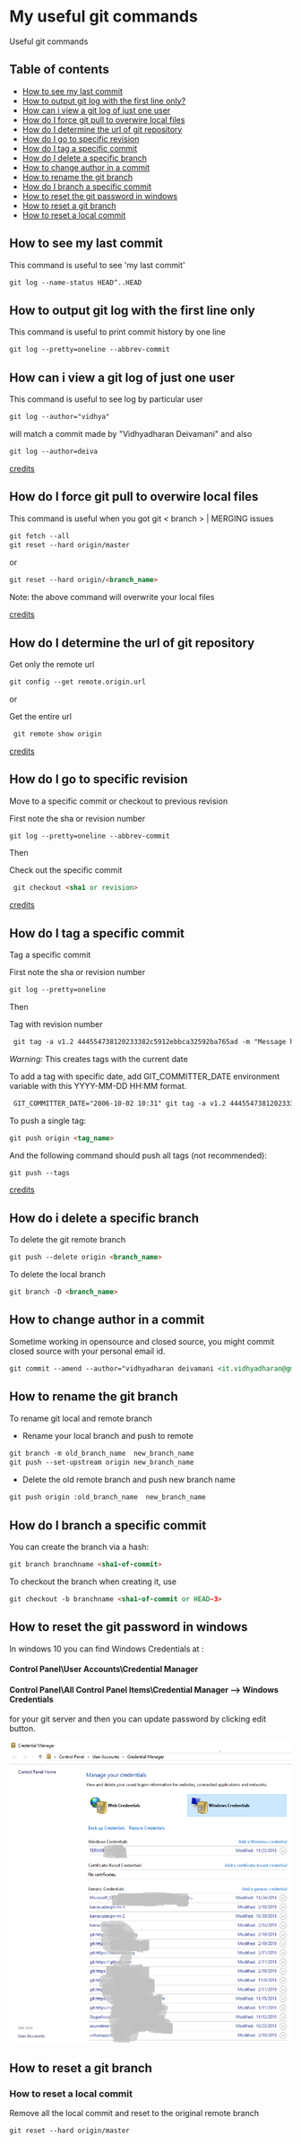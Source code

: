 # My useful git commands

Useful git commands

## Table of contents

- [How to see my last commit](#how-to-see-my-last-commit)
- [How to output git log with the first line only?](#how-to-output-git-log-with-the-first-line-only)
- [How can i view a git log of just one user](#how-can-i-view-a-git-log-of-just-one-user)
- [How do I force git pull to overwire local files](#how-do-i-force-git-pull-to-overwire-local-files)
- [How do I determine the url of git repository](#how-do-i-determine-the-url-of-git-repository)
- [How do I go to specific revision](#how-do-i-go-to-specific-revision)
- [How do I tag a specific commit](#how-do-i-tag-a-specific-commit)
- [How do I delete a specific branch](#how-do-i-delete-a-specific-branch)
- [How to change author in a commit](#how-to-change-author-in-a-commit)
- [How to rename the git branch](#how-to-rename-the-git-branch)
- [How do I branch a specific commit](#how-do-i-branch-a-specific-commit)
- [How to reset the git password in windows](#how-to-reset-the-git-password-in-windows)
- [How to reset a git branch](#how-to-reset-a-git-branch)
- [How to reset a local commit](#how-to-reset-a-git-branch)

## How to see my last commit

This command is useful to see 'my last commit'

```md
git log --name-status HEAD^..HEAD
```

## How to output git log with the first line only

This command is useful to print commit history by one line

```md
git log --pretty=oneline --abbrev-commit
```

## How can i view a git log of just one user

This command is useful to see log by particular user

```md
git log --author="vidhya"
```

will match a commit made by "Vidhyadharan Deivamani" and also

```md
git log --author=deiva
```

[credits](https://stackoverflow.com/questions/4259996/how-can-i-view-a-git-log-of-just-one-users-commits?answertab=active#tab-top)

## How do I force git pull to overwire local files

This command is useful when you got git < branch > | MERGING issues

```md
git fetch --all
git reset --hard origin/master
```

or

```md
git reset --hard origin/<branch_name>
```

Note: the above command will overwrite your local files

[credits](https://stackoverflow.com/questions/1125968/how-do-i-force-git-pull-to-overwrite-local-files#8888015)

## How do I determine the url of git repository

Get only the remote url

```md
git config --get remote.origin.url
```

or

Get the entire url

```md
 git remote show origin
```

[credits](https://stackoverflow.com/questions/4089430/how-can-i-determine-the-url-that-a-local-git-repository-was-originally-cloned-fr?answertab=active#tab-top)

## How do I go to specific revision

Move to a specific commit or checkout to previous revision

First note the sha or revision number

```md
git log --pretty=oneline --abbrev-commit
```

Then

Check out the specific commit

```md
 git checkout <sha1 or revision>
```

[credits](https://stackoverflow.com/questions/7539130/go-to-particular-revision?answertab=active#tab-top)

## How do I tag a specific commit

Tag a specific commit

First note the sha or revision number

```md
git log --pretty=oneline
```

Then

Tag with revision number

```md
 git tag -a v1.2 444554738120233382c5912ebbca32592ba765ad -m "Message here"
```

*Warning:* This creates tags with the current date

To add a tag with specific date, add GIT_COMMITTER_DATE  environment variable with this YYYY-MM-DD HH:MM format.

```md
 GIT_COMMITTER_DATE="2006-10-02 10:31" git tag -a v1.2 444554738120233382c5912ebbca32592ba765ad -m "Message here"
```

To push a single tag:

```md
git push origin <tag_name>
```

And the following command should push all tags (not recommended):

```md
git push --tags
```

[credits](https://stackoverflow.com/questions/4404172/how-to-tag-an-older-commit-in-git?answertab=active#tab-top)

## How do i delete a specific branch

To delete the git remote branch

```md
git push --delete origin <branch_name>
```

To delete the local branch

```md
git branch -D <branch_name>
```

## How to change author in a commit

Sometime working in opensource and closed source, you might commit closed source with your personal email id.

```md
git commit --amend --author="vidhyadharan deivamani <it.vidhyadharan@gmail.com>" -m "commit description"
```

## How to rename the git branch

To rename git local and remote branch

- Rename your local branch and push to remote

```md
git branch -m old_branch_name  new_branch_name
git push --set-upstream origin new_branch_name
```

- Delete the old remote branch and push new branch name

```md
git push origin :old_branch_name  new_branch_name
```

## How do I branch a specific commit

You can create the branch via a hash:

```md
git branch branchname <sha1-of-commit>
```

To checkout the branch when creating it, use

```md
git checkout -b branchname <sha1-of-commit or HEAD~3>
```

## How to reset the git password in windows

In windows 10 you can find Windows Credentials at :

#### Control Panel\User Accounts\Credential Manager

#### Control Panel\All Control Panel Items\Credential Manager --> Windows Credentials

for your git server and then you can update password by clicking edit button.

![Windows Credentials](resources/windows.credentials.png) 

## How to reset a git branch 
### How to reset a local commit 

 Remove all the  local commit and reset to the original remote branch

```md
git reset --hard origin/master
```
